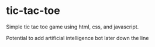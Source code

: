 # tic-tac-toe

Simple tic tac toe game using html, css, and javascript. 


Potential to add artificial intelligence bot later down the line
